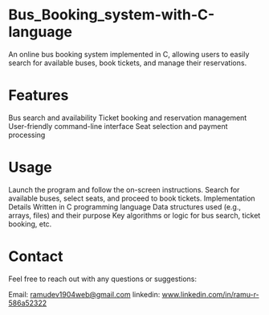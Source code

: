 # Bus_Booking_system-with-C-language
An online bus booking system implemented in C, allowing users to easily search for available buses, book tickets, and manage their reservations.   

# Features
Bus search and availability
Ticket booking and reservation management
User-friendly command-line interface
Seat selection and payment processing

# Usage
Launch the program and follow the on-screen instructions.
Search for available buses, select seats, and proceed to book tickets.
Implementation Details
Written in C programming language
Data structures used (e.g., arrays, files) and their purpose
Key algorithms or logic for bus search, ticket booking, etc.




# Contact
Feel free to reach out with any questions or suggestions:

Email: ramudev1904web@gmail.com
linkedin: www.linkedin.com/in/ramu-r-586a52322
